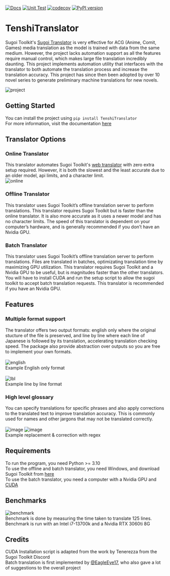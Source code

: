 [![Docs](https://github.com/Ryan4253/TenshiTranslator/actions/workflows/docs.yml/badge.svg)](https://github.com/Ryan4253/TenshiTranslator/actions/workflows/docs.yml)
[![Unit Test](https://github.com/Ryan4253/TenshiTranslator/actions/workflows/test.yml/badge.svg)](https://github.com/Ryan4253/TenshiTranslator/actions/workflows/test.yml)
[![codecov](https://codecov.io/gh/Ryan4253/TenshiTranslator/graph/badge.svg?token=G04BIXZ45E)](https://codecov.io/gh/Ryan4253/TenshiTranslator)
[![PyPI version](https://badge.fury.io/py/TenshiTranslator.svg)](https://badge.fury.io/py/TenshiTranslator)

# TenshiTranslator
Sugoi Toolkit's [Sugoi Translator](https://sugoitoolkit.com/) is very effective for ACG (Anime, Comit, Games) media translation as the model is trained with data from the same medium. However, the project lacks automation support as all the features require manual control, which makes large file translation incredibly daunting. This project implements automation utility that interfaces with the translator to both automate the translation process and increase the translation accuracy. This project has since then been adopted by over 10 novel series to generate preliminary machine translations for new novels.  

![project](https://github.com/Ryan4253/TenshiTranslator/assets/71594512/263efe3b-5062-4ec2-961e-943658f54ec7)  


## Getting Started
You can install the project using ```pip install TenshiTranslator```  
For more information, visit the documentation [here](https://ryan4253.github.io/TenshiTranslator/)

## Translator Options

### Online Translator
This translator automates Sugoi Toolkit's [web translator](sugoitranslator.com) with zero extra setup required. However, it is both the slowest and the least accurate due to an older model, api limits, and a character limit.  
![online](https://github.com/Ryan4253/TenshiTranslator/assets/71594512/ee3a442d-a03e-4e27-9075-d0d9a8c627d7)

### Offline Translator
This translator uses Sugoi Toolkit’s offline translation server to perform translations. This translator requires Sugoi Toolkit but is faster than the online translator. It is also more accurate as it uses a newer model and has no character limits. The speed of this translator is dependent on your computer’s hardware, and is generally recommended if you don’t have an Nvidia GPU.   

### Batch Translator
This translator uses Sugoi Toolkit’s offline translation server to perform translations. Files are translated in batches, optimizating translation time by maximizing GPU utilization. This translator requires Sugoi Toolkit and a Nvidia GPU to be useful, but is magnitudes faster than the other translators. You will have to install CUDA and run the setup script to allow the sugoi toolkit to accept batch translation requests. This translator is recommended if you have an Nvidia GPU.

## Features
### Multiple format support  
The translator offers two output formats: english only where the original stucture of the file is preserved, and line by line where each line of Japanese is followed by its translation, accelerating translation checking speed. The package also provide abstraction over outputs so you are free to implement your own formats.  
<br>
![english](https://github.com/Ryan4253/TenshiTranslator/assets/71594512/818d7173-2d3f-49bf-822c-1494beb50dea)  
Example English only format
<br>  
![lbl](https://github.com/Ryan4253/TenshiTranslator/assets/71594512/1b685a9c-6bfd-4274-b894-8e45070d8486)  
Example line by line format

### High level glossary  
You can specify translations for specific phrases and also apply corrections to the translated text to improve translation accuracy. This is commonly used for names and other jargons that may not be translated correctly.  
<br>
![image](https://github.com/Ryan4253/TenshiTranslator/assets/71594512/2be406f1-ed6a-4eef-979f-24940f342ab3)
![image](https://github.com/Ryan4253/TenshiTranslator/assets/71594512/04264b62-1be2-4506-9889-7bb048533723)  
Example replacement & correction with regex

## Requirements
To run the program, you need Python >= 3.10  
To use the offline and batch translator, you need Windows, and download Sugoi Toolkit from [here](https://www.patreon.com/mingshiba/about)  
To use the batch translator, you need a computer with a Nvidia GPU and [CUDA](https://developer.nvidia.com/cuda-downloads)

## Benchmarks
![benchmark](https://github.com/Ryan4253/TenshiTranslator/assets/71594512/e12ce131-ec07-4de8-a3bb-46bac0a13f41)  
Benchmark is done by measuring the time taken to translate 125 lines. Benchmark is run with an Intel i7-13700k and a Nvidia RTX 3060ti 8G

## Credits
CUDA Installation script is adapted from the work by Tenerezza from the Sugoi Toolkit Discord  
Batch translation is first implemented by [@EagleEye17](https://github.com/EagleEye17), who also gave a lot of suggestions to the overall project  
